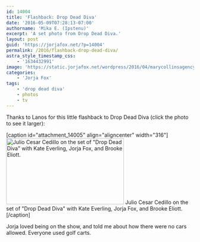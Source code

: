 ```yaml
---
id: 14004
title: 'Flashback: Drop Dead Diva'
date: '2016-05-09T07:28:13-07:00'
authorname: 'Mika E. (Ipstenu)'
excerpt: 'A set photo from Drop Dead Diva.'
layout: post
guid: 'https://jorjafox.net/?p=14004'
permalink: /2016/flashback-drop-dead-diva/
astra_style_timestamp_css:
    - '1634432991'
image: 'https://static.jorjafox.net/wordpress/2016/04/marycollinsagency-01-1.jpg'
categories:
    - 'Jorja Fox'
tags:
    - 'drop dead diva'
    - photos
    - tv
---
```


Thanks to Lanos for this little flashback to Drop Dead Diva (click the photo to see it larger):

[caption id="attachment_14005" align="aligncenter" width="316"]<a href="https://jorjafox.net/gallery/tv/guest/drop-dead-diva/promo/marycollinsagency-01.jpg"><img class="size-medium wp-image-14005" src="//jfo-static.net/wordpress/2016/04/marycollinsagency-01-316x178.jpg" alt="Julio Cesar Cedillo on the set of &quot;Drop Dead Diva&quot; with Kate Everling, Jorja Fox, and Brooke Eliott." width="316" height="178" /></a> Julio Cesar Cedillo on the set of "Drop Dead Diva" with Kate Everling, Jorja Fox, and Brooke Eliott.[/caption]

Jorja loved being on the show, and told me about how there were no cars allowed. Everyone used golf carts.
